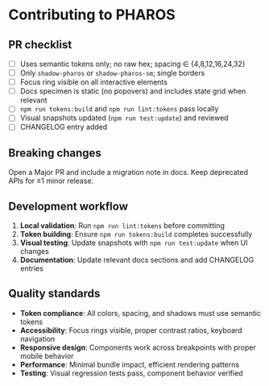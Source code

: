 # Contributing to PHAROS

## PR checklist
- [ ] Uses semantic tokens only; no raw hex; spacing ∈ {4,8,12,16,24,32}
- [ ] Only `shadow-pharos` or `shadow-pharos-sm`; single borders
- [ ] Focus ring visible on all interactive elements
- [ ] Docs specimen is static (no popovers) and includes state grid when relevant
- [ ] `npm run tokens:build` and `npm run lint:tokens` pass locally
- [ ] Visual snapshots updated (`npm run test:update`) and reviewed
- [ ] CHANGELOG entry added

## Breaking changes
Open a Major PR and include a migration note in docs. Keep deprecated APIs for ≥1 minor release.

## Development workflow
1. **Local validation**: Run `npm run lint:tokens` before committing
2. **Token building**: Ensure `npm run tokens:build` completes successfully
3. **Visual testing**: Update snapshots with `npm run test:update` when UI changes
4. **Documentation**: Update relevant docs sections and add CHANGELOG entries

## Quality standards
- **Token compliance**: All colors, spacing, and shadows must use semantic tokens
- **Accessibility**: Focus rings visible, proper contrast ratios, keyboard navigation
- **Responsive design**: Components work across breakpoints with proper mobile behavior
- **Performance**: Minimal bundle impact, efficient rendering patterns
- **Testing**: Visual regression tests pass, component behavior verified



